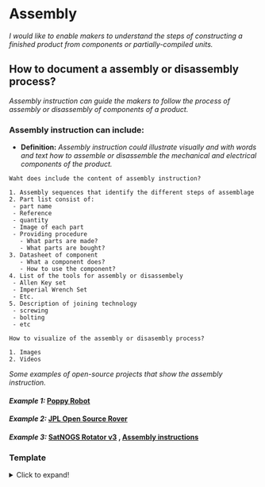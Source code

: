 # **Assembly**

*I would like to enable makers to understand the steps of constructing a finished product from components or partially-compiled units.*

## **How to document a assembly or disassembly process?**

*Assembly instruction can guide the makers to follow the process of assembly or disassembly of components of a product.*

### **Assembly instruction can include:** 

 - **Definition:** *Assembly instruction could illustrate visually and with words and text how to assemble or disassemble the mechanical and electrical components of the product.*


 ```
Waht does include the content of assembly instruction? 

1. Assembly sequences that identify the different steps of assemblage 
2. Part list consist of:
  - part name
  - Reference
  - quantity 
  - Image of each part
  - Providing procedure 
    - What parts are made?
    - What parts are bought?
 3. Datasheet of component
    - What a component does?
    - How to use the component?
 4. List of the tools for assembly or disassembely
  - Allen Key set
  - Imperial Wrench Set
  - Etc.
 5. Description of joining technology
  - screwing
  - bolting
  - etc
 
How to visualize of the assembly or disasembly process?
  
 1. Images 
 2. Videos 
```  

*Some examples of open-source projects that show the assembly instruction.*

#### *Example 1:* [Poppy Robot](https://docs.poppy-project.org/en/assembly-guides/ergo-jr/mechanical-construction.html)

#### *Example 2:* [JPL Open Source Rover](https://github.com/nasa-jpl/open-source-rover/tree/master/mechanical/body_assembly)

#### *Example 3:* [SatNOGS Rotator v3](https://wiki.satnogs.org/SatNOGS_Rotator_v3#Assembly) , [Assembly instructions](https://ohai.satnogs.org/project/satnogs-rotator-v3-mechanical-assembly/hardware/) 

### Template
<details>
  <summary>Click to expand!</summary>
 
 ### Documentation of assembly instruction
 
 #### 1. Assembly sequences     
 #### 2. Part list  
 #### 3. Datasheet of component
 #### 4. Assembly tools    
 #### 5. Joining technology 
 #### 6. Visualization of process via images and videos
 
</details>
